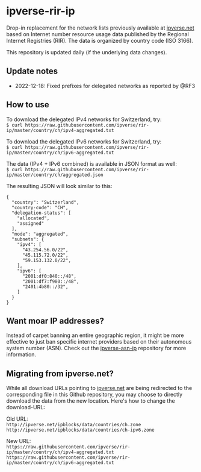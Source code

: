 # ipverse-rir-ip

Drop-in replacement for the network lists previously available at [ipverse.net](http://ipverse.net)
based on Internet number resource usage data published by the Regional Internet Registries (RIR). The data
is organized by country code (ISO 3166).

This repository is updated daily (if the underlying data changes).

## Update notes

- 2022-12-18: Fixed prefixes for delegated networks as reported by @RF3

## How to use

To download the delegated IPv4 networks for Switzerland, try:  
```$ curl https://raw.githubusercontent.com/ipverse/rir-ip/master/country/ch/ipv4-aggregated.txt```

To download the delegated IPv6 networks for Switzerland, try:  
```$ curl https://raw.githubusercontent.com/ipverse/rir-ip/master/country/ch/ipv6-aggregated.txt```

The data (IPv4 + IPv6 combined) is available in JSON format as well:  
```$ curl https://raw.githubusercontent.com/ipverse/rir-ip/master/country/ch/aggregated.json```

The resulting JSON will look similar to this:  
```
{
  "country": "Switzerland",
  "country-code": "CH",
  "delegation-status": [
    "allocated",
    "assigned"
  ],
  "mode": "aggregated",
  "subnets": {
    "ipv4": [
      "43.254.56.0/22",
      "45.115.72.0/22",
      "59.153.132.0/22",
    ],
    "ipv6": [
      "2001:df0:840::/48",
      "2001:df7:f980::/48",
      "2401:4b80::/32",
    ]
  }
}
```

## Want moar IP addresses?

Instead of carpet banning an entire geographic region, it might be more effective to just ban specific internet providers based on their autonomous system number (ASN).
Check out the [ipverse-asn-ip](https://github.com/ipverse/asn-ip) repository for more information.

## Migrating from ipverse.net?

While all download URLs pointing to [ipverse.net](http://ipverse.net) are being redirected to the corresponding file in this Github repository, you may choose to directly download the data from the new location. Here's how to change the download-URL:  

Old URL:  
```http://ipverse.net/ipblocks/data/countries/ch.zone```  
```http://ipverse.net/ipblocks/data/countries/ch-ipv6.zone```  

New URL:  
```https://raw.githubusercontent.com/ipverse/rir-ip/master/country/ch/ipv4-aggregated.txt```  
```https://raw.githubusercontent.com/ipverse/rir-ip/master/country/ch/ipv6-aggregated.txt```  
